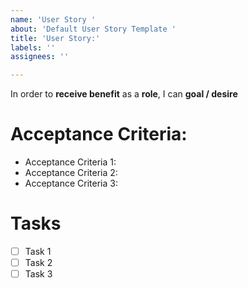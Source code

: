 ```yaml
---
name: 'User Story '
about: 'Default User Story Template '
title: 'User Story:'
labels: ''
assignees: ''

---
```


In order to **receive benefit** as a **role**, I can **goal / desire**
  
# Acceptance Criteria:
 - Acceptance Criteria 1:
 - Acceptance Criteria 2:
 - Acceptance Criteria 3:
  
# Tasks
  - [ ] Task 1
  - [ ] Task 2
  - [ ] Task 3
